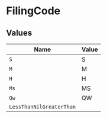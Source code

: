 # FilingCode


## Values

| Name                     | Value                    |
| ------------------------ | ------------------------ |
| `S`                      | S                        |
| `M`                      | M                        |
| `H`                      | H                        |
| `Ms`                     | MS                       |
| `Qw`                     | QW                       |
| `LessThanNilGreaterThan` | <nil>                    |